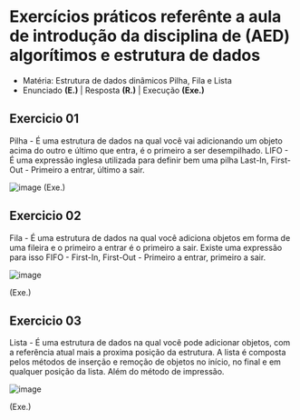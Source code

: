 # Exercícios práticos referênte a aula de introdução da disciplina de (AED) algorítimos e estrutura de dados

- Matéria: Estrutura de dados dinâmicos Pilha, Fila e Lista
- Enunciado **(E.)** | Resposta **(R.)** | Execução **(Exe.)**

## Exercicio 01

Pilha - É uma estrutura de dados na qual você vai adicionando um objeto acima do outro e último que entra,
é o primeiro a ser desempilhado.
LIFO - É uma expressão inglesa utilizada para definir bem uma pilha Last-In, First-Out - Primeiro a entrar, último a sair.

![image](https://user-images.githubusercontent.com/71523671/207486471-862eff56-2860-4df1-98d3-10e4b92688ee.png)
(Exe.)

## Exercicio 02
Fila - É uma estrutura de dados na qual você adiciona objetos em forma de uma fileira e o primeiro a entrar é o primeiro a sair.
Existe uma expressão para isso FIFO - First-In, First-Out - Primeiro a entrar, primeiro a sair.


![image](https://user-images.githubusercontent.com/71523671/207487328-6766a934-3179-46e5-b234-16c71ca50d90.png)

(Exe.)

## Exercicio 03
Lista - É uma estrutura de dados na qual você pode adicionar objetos, com a referência atual mais a proxima posição da estrutura. A lista é composta
pelos métodos de inserção e remoção de objetos no início, no final e em qualquer posição da lista. Além do método de impressão.

![image](https://user-images.githubusercontent.com/71523671/207702466-144ec351-503c-4966-be59-ceecdf0a84cb.png)

(Exe.)
